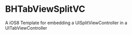 BHTabViewSplitVC
================

A iOS8 Template for embedding a UISplitViewController in a UITabViewController
